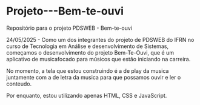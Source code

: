# Projeto---Bem-te-ouvi
Repositório para o projeto PDSWEB - Bem-te-ouvi

24/05/2025 - Como um dos integrantes do projeto de PDSWEB do IFRN no curso de Tecnologia em Análise e desenvolvimento de Sistemas, começamos o desenvolvimento do projeto Bem-Te-Ouvi, que é um aplicativo de musicafocado para músicos que estão iniciando na carreira.

No momento, a tela que estou construindo é a de play da musica juntamente com a de letra da musica para que possamos ouvir e ler o conteudo.

Por enquanto, estou utilizando apenas HTML, CSS e JavaScript. 

